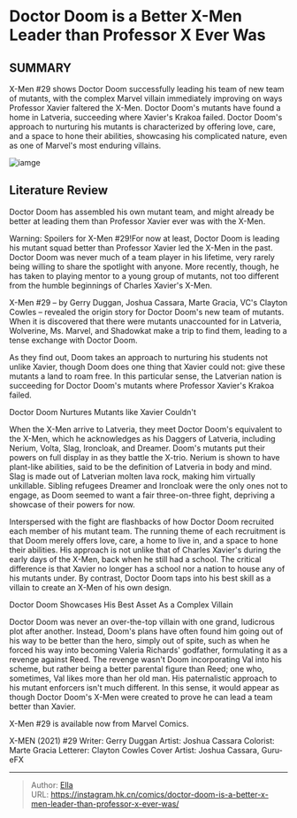 # Doctor Doom is a Better X-Men Leader than Professor X Ever Was


## SUMMARY 



  X-Men #29 shows Doctor Doom successfully leading his team of new team of mutants, with the complex Marvel villain immediately improving on ways Professor Xavier faltered the X-Men.   Doctor Doom&#39;s mutants have found a home in Latveria, succeeding where Xavier&#39;s Krakoa failed.   Doctor Doom&#39;s approach to nurturing his mutants is characterized by offering love, care, and a space to hone their abilities, showcasing his complicated nature, even as one of Marvel&#39;s most enduring villains.  

![iamge](https://static1.srcdn.com/wordpress/wp-content/uploads/2023/07/doctor-doom-x-men-fall-of-x.jpg)

## Literature Review

Doctor Doom has assembled his own mutant team, and might already be better at leading them than Professor Xavier ever was with the X-Men.




Warning: Spoilers for X-Men #29!For now at least, Doctor Doom is leading his mutant squad better than Professor Xavier led the X-Men in the past. Doctor Doom was never much of a team player in his lifetime, very rarely being willing to share the spotlight with anyone. More recently, though, he has taken to playing mentor to a young group of mutants, not too different from the humble beginnings of Charles Xavier&#39;s X-Men.




X-Men #29 – by Gerry Duggan, Joshua Cassara, Marte Gracia, VC&#39;s Clayton Cowles – revealed the origin story for Doctor Doom&#39;s new team of mutants. When it is discovered that there were mutants unaccounted for in Latveria, Wolverine, Ms. Marvel, and Shadowkat make a trip to find them, leading to a tense exchange with Doctor Doom.

          

As they find out, Doom takes an approach to nurturing his students not unlike Xavier, though Doom does one thing that Xavier could not: give these mutants a land to roam free. In this particular sense, the Latverian nation is succeeding for Doctor Doom&#39;s mutants where Professor Xavier&#39;s Krakoa failed.


 Doctor Doom Nurtures Mutants like Xavier Couldn&#39;t 
          




When the X-Men arrive to Latveria, they meet Doctor Doom&#39;s equivalent to the X-Men, which he acknowledges as his Daggers of Latveria, including Nerium, Volta, Slag, Ironcloak, and Dreamer. Doom&#39;s mutants put their powers on full display in as they battle the X-trio. Nerium is shown to have plant-like abilities, said to be the definition of Latveria in body and mind. Slag is made out of Latverian molten lava rock, making him virtually unkillable. Sibling refugees Dreamer and Ironcloak were the only ones not to engage, as Doom seemed to want a fair three-on-three fight, depriving a showcase of their powers for now.

Interspersed with the fight are flashbacks of how Doctor Doom recruited each member of his mutant team. The running theme of each recruitment is that Doom merely offers love, care, a home to live in, and a space to hone their abilities. His approach is not unlike that of Charles Xavier&#39;s during the early days of the X-Men, back when he still had a school. The critical difference is that Xavier no longer has a school nor a nation to house any of his mutants under. By contrast, Doctor Doom taps into his best skill as a villain to create an X-Men of his own design.






 Doctor Doom Showcases His Best Asset As a Complex Villain 


          

Doctor Doom was never an over-the-top villain with one grand, ludicrous plot after another. Instead, Doom&#39;s plans have often found him going out of his way to be better than the hero, simply out of spite, such as when he forced his way into becoming Valeria Richards&#39; godfather, formulating it as a revenge against Reed. The revenge wasn&#39;t Doom incorporating Val into his scheme, but rather being a better parental figure than Reed; one who, sometimes, Val likes more than her old man. His paternalistic approach to his mutant enforcers isn&#39;t much different. In this sense, it would appear as though Doctor Doom&#39;s X-Men were created to prove he can lead a team better than Xavier.



X-Men #29 is available now from Marvel Comics.







 X-MEN (2021) #29                  Writer: Gerry Duggan   Artist: Joshua Cassara   Colorist: Marte Gracia   Letterer: Clayton Cowles   Cover Artist: Joshua Cassara, Guru-eFX      




---

> Author: [Ella](https://instagram.hk.cn/)  
> URL: https://instagram.hk.cn/comics/doctor-doom-is-a-better-x-men-leader-than-professor-x-ever-was/  

